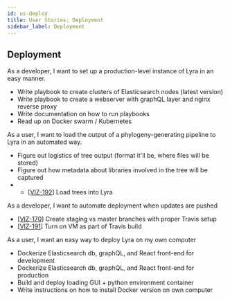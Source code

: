 ```yaml
---
id: us-deploy
title: User Stories: Deployment
sidebar_label: Deployment
---
```


## Deployment

As a developer, I want to set up a production-level instance of Lyra in an easy manner.

- Write playbook to create clusters of Elasticsearch nodes (latest version)
- Write playbook to create a webserver with graphQL layer and nginx reverse proxy
- Write documentation on how to run playbooks
- Read up on Docker swarm / Kubernetes

As a user, I want to load the output of a phylogeny-generating pipeline to Lyra in an automated way.

- Figure out logistics of tree output (format it'll be, where files will be stored)
- Figure out how metadata about libraries involved in the tree will be captured
- - [[VIZ-192](https://shahcompbio.atlassian.net/browse/VIZ-192)] Load trees into Lyra

As a developer, I want to automate deployment when updates are pushed

- [[VIZ-170](https://shahcompbio.atlassian.net/browse/VIZ-170)] Create staging vs master branches with proper Travis setup
- [[VIZ-191](https://shahcompbio.atlassian.net/browse/VIZ-191)] Turn on VM as part of Travis build

As a user, I want an easy way to deploy Lyra on my own computer

- Dockerize Elasticsearch db, graphQL, and React front-end for development
- Dockerize Elasticsearch db, graphQL, and React front-end for production
- Build and deploy loading GUI + python environment container
- Write instructions on how to install Docker version on own computer
